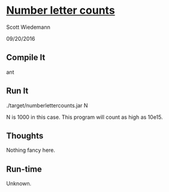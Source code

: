 # [Number letter counts](http://projecteuler.net/problem=17)
Scott Wiedemann

09/20/2016

## Compile It
ant


## Run It
./target/numberlettercounts.jar N

N is 1000 in this case.  This program will count as high as 10e15.

## Thoughts
Nothing fancy here.

## Run-time
Unknown.
